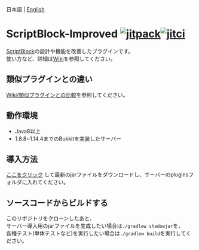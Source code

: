 日本語 | [English](docs/README_EN.md)

# ScriptBlock-Improved [![jitpack](https://jitpack.io/v/kuro46/ScriptBlock-Improved.svg)](https://jitpack.io/#kuro46/ScriptBlock-Improved)[![jitci](https://jitci.com/gh/kuro46/ScriptBlock-Improved/svg)](https://jitci.com/gh/kuro46/ScriptBlock-Improved)

[ScriptBlock](https://dev.bukkit.org/projects/scriptblock)の設計や機能を改善したプラグインです。  
使い方など、詳細は[Wiki](https://github.com/kuro46/ScriptBlock-Improved/wiki/)を参照してください。

## 類似プラグインとの違い

[Wiki/類似プラグインとの比較](https://github.com/kuro46/ScriptBlock-Improved/wiki/%E9%A1%9E%E4%BC%BC%E3%83%97%E3%83%A9%E3%82%B0%E3%82%A4%E3%83%B3%E3%81%A8%E3%81%AE%E6%AF%94%E8%BC%83)を参照してください。

## 動作環境

- Java8以上
- 1.8.8~1.14.4までのBukkitを実装したサーバー

## 導入方法

[ここをクリック](https://github.com/kuro46/ScriptBlock-Improved/releases/latest/download/ScriptBlock-Improved.jar)
して最新のjarファイルをダウンロードし、サーバーのpluginsフォルダに入れてください。

## ソースコードからビルドする

このリポジトリをクローンしたあと、  
サーバー導入用のjarファイルを生成したい場合は`./gradlew shadowjar`を、  
各種テスト(単体テストなど)を実行したい場合は`./gradlew build`を実行してください。
